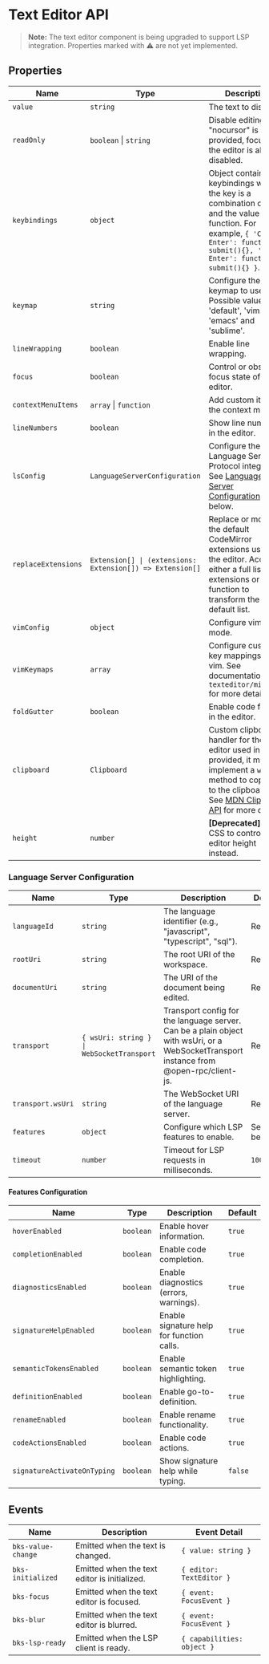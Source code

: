 # Text Editor API

> **Note:** The text editor component is being upgraded to support LSP integration. Properties marked with ⚠️ are not yet implemented.

## Properties

| Name                | Type                                                      | Description                                                                                                                                                                                                                               | Default     | Status |
| ------------------- | --------------------------------------------------------- | ----------------------------------------------------------------------------------------------------------------------------------------------------------------------------------------------------------------------------------------- | ----------- | ------ |
| `value`             | `string`                                                  | The text to display.                                                                                                                                                                                                                      | `''`        | ✅     |
| `readOnly`          | `boolean` \| `string`                                     | Disable editing. If "nocursor" is provided, focusing the editor is also disabled.                                                                                                                                                         | `false`     | ✅     |
| `keybindings`       | `object`                                                  | Object containing keybindings where the key is a combination of keys and the value is a function. For example, `{ 'Ctrl-Enter': function submit(){}, 'Cmd-Enter': function submit(){} }`.                                                 | `undefined` | ✅     |
| `keymap`            | `string`                                                  | Configure the keymap to use. Possible values are 'default', 'vim', 'emacs' and 'sublime'.                                                                                                                                                 | `default`   | ✅     |
| `lineWrapping`      | `boolean`                                                 | Enable line wrapping.                                                                                                                                                                                                                     | `false`     | ✅     |
| `focus`             | `boolean`                                                 | Control or observe focus state of the editor.                                                                                                                                                                                             | `false`     | ✅     |
| `contextMenuItems`  | `array` \| `function`                                     | Add custom items to the context menu.                                                                                                                                                                                                     | `undefined` | ✅     |
| `lineNumbers`       | `boolean`                                                 | Show line numbers in the editor.                                                                                                                                                                                                          | `true`      | ✅     |
| `lsConfig`          | `LanguageServerConfiguration`                             | Configure the Language Server Protocol integration. See [Language Server Configuration](#language-server-configuration) below.                                                                                                            | `undefined` | ✅     |
| `replaceExtensions` | `Extension[] \| (extensions: Extension[]) => Extension[]` | Replace or modify the default CodeMirror extensions used by the editor. Accepts either a full list of extensions or a function to transform the default list.                                                                             | `undefined` | ✅     |
| `vimConfig`         | `object`                                                  | Configure vim mode.                                                                                                                                                                                                                       | `undefined` | ⚠️     |
| `vimKeymaps`        | `array`                                                   | Configure custom key mappings in vim. See documentation in `texteditor/mixin.ts` for more details.                                                                                                                                        | `undefined` | ⚠️     |
| `foldGutter`        | `boolean`                                                 | Enable code folding in the editor.                                                                                                                                                                                                        | `false`     | ⚠️     |
| `clipboard`         | `Clipboard`                                               | Custom clipboard handler for the editor used in vim. If provided, it must implement a `write` method to copy text to the clipboard. See [MDN Clipboard API](https://developer.mozilla.org/en-US/docs/Web/API/Clipboard) for more details. | `undefined` | ⚠️     |
| `height`            | `number`                                                  | **[Deprecated]** Use CSS to control the editor height instead.                                                                                                                                                                            | `undefined` | ❌     |

<!-- Not sure if autofocus should be here, see https://github.com/beekeeper-studio/beekeeper-studio/issues/3051 -->
<!-- | `autoFocus`         | `boolean`                                                 | Automatically focus the editor when it regains window focus after blur.                                                                                                                                                                   | `false`     | ⚠️     | -->

### Language Server Configuration

| Name              | Type                                      | Description                                                                                                                            | Default   |
| ----------------- | ----------------------------------------- | -------------------------------------------------------------------------------------------------------------------------------------- | --------- |
| `languageId`      | `string`                                  | The language identifier (e.g., "javascript", "typescript", "sql").                                                                     | Required  |
| `rootUri`         | `string`                                  | The root URI of the workspace.                                                                                                         | Required  |
| `documentUri`     | `string`                                  | The URI of the document being edited.                                                                                                  | Required  |
| `transport`       | `{ wsUri: string } \| WebSocketTransport` | Transport config for the language server. Can be a plain object with wsUri, or a WebSocketTransport instance from @open-rpc/client-js. | Required  |
| `transport.wsUri` | `string`                                  | The WebSocket URI of the language server.                                                                                              | Required  |
| `features`        | `object`                                  | Configure which LSP features to enable.                                                                                                | See below |
| `timeout`         | `number`                                  | Timeout for LSP requests in milliseconds.                                                                                              | `10000`   |

#### Features Configuration

| Name                        | Type      | Description                               | Default |
| --------------------------- | --------- | ----------------------------------------- | ------- |
| `hoverEnabled`              | `boolean` | Enable hover information.                 | `true`  |
| `completionEnabled`         | `boolean` | Enable code completion.                   | `true`  |
| `diagnosticsEnabled`        | `boolean` | Enable diagnostics (errors, warnings).    | `true`  |
| `signatureHelpEnabled`      | `boolean` | Enable signature help for function calls. | `true`  |
| `semanticTokensEnabled`     | `boolean` | Enable semantic token highlighting.       | `true`  |
| `definitionEnabled`         | `boolean` | Enable go-to-definition.                  | `true`  |
| `renameEnabled`             | `boolean` | Enable rename functionality.              | `true`  |
| `codeActionsEnabled`        | `boolean` | Enable code actions.                      | `true`  |
| `signatureActivateOnTyping` | `boolean` | Show signature help while typing.         | `false` |

## Events

| Name               | Description                                  | Event Detail               |
| ------------------ | -------------------------------------------- | -------------------------- |
| `bks-value-change` | Emitted when the text is changed.            | `{ value: string }`        |
| `bks-initialized`  | Emitted when the text editor is initialized. | `{ editor: TextEditor }`   |
| `bks-focus`        | Emitted when the text editor is focused.     | `{ event: FocusEvent }`    |
| `bks-blur`         | Emitted when the text editor is blurred.     | `{ event: FocusEvent }`    |
| `bks-lsp-ready`    | Emitted when the LSP client is ready.        | `{ capabilities: object }` |
